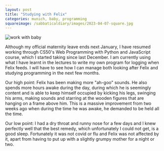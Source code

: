 ```yaml
---
layout: post
title: "Studying with Felix"
categories: munich, baby, programming
squareimage: /sabbaticaldiary/images/2023-04-07-square.jpg
---
```

<img src="/sabbaticaldiary/images/2023-04-07.jpg" alt="work with baby" class="center">

Although my official maternity leave ends next January, I have resumed working through CS50's Web Programming with Python and JavaScript course, which I started taking since last December. I am currently using what I have learnt in the lectures to write my own program for logging when Felix feeds. I will have to see how I can manage both looking after Felix and studying programming in the next few months.

Our high point:
Felix has been making more "ah-goo" sounds. He also spends more hours awake during the day, during which he is seemingly content and is able to keep himself occupied by kicking his legs, swinging his arms, making sounds and starring at the wooden figures that are hanging on a frame above him. This is a massive improvement from two weeks ago when during the time he was awake, he demanded to be held all the time.

Our low point:
I had a dry throat and runny nose for a few days and I knew perfectly well that the best remedy, which unfortunately I could not get, is a good sleep. Fortunately it was not covid or flu and Felix was not affected by it, apart from having to put up with a slightly grumpy mother for a night or two.